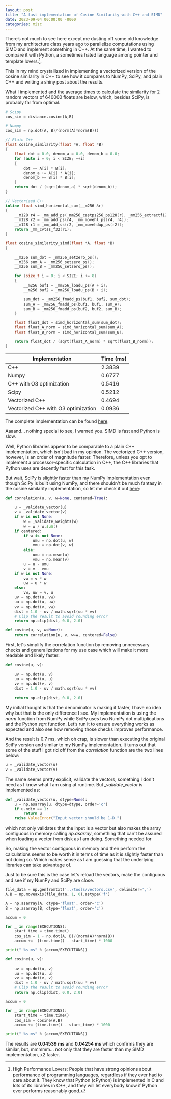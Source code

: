 ```yaml
---
layout: post
title: "A fast implementation of Cosine Similarity with C++ and SIMD"
date: 2023-09-04 00:00:00 -0000
categories: misc
---
```


There’s not much to see here except me dusting off some old knowledge from my architecture class years ago to parallelize computations using SIMD and implement something in C++. At the same time, I wanted to compare it with Python, a sometimes hated language among pointer and template lovers.[^1].

This in my mind crystallized in implementing a vectorized version of the cosine similarity in C++ to see how it compares to NumPy, SciPy, and plain C++ and writing a shiny post about the results. 

What I implemented and the average times to calculate the similarity for 2 random vectors of 640000 floats are below, which, besides SciPy, is probably far from optimal. 

```python 
# Scipy
cos_sim = distance.cosine(A,B)
```

```python 
# Numpy
cos_sim = np.dot(A, B)/(norm(A)*norm(B)))
```

```C++
// Plain C++
float cosine_similarity(float *A, float *B)
{
    float dot = 0.0, denom_a = 0.0, denom_b = 0.0;
    for (auto i = 0; i < SIZE; ++i)
    {
        dot += A[i] * B[i];
        denom_a += A[i] * A[i];
        denom_b += B[i] * B[i];
    }
    return dot / (sqrt(denom_a) * sqrt(denom_b));
}
```

```C++
// Vectorized C++
inline float simd_horizontal_sum(__m256 &r)
{
    __m128 r4 = _mm_add_ps(_mm256_castps256_ps128(r), _mm256_extractf128_ps(r, 1));
    __m128 r2 = _mm_add_ps(r4, _mm_movehl_ps(r4, r4));
    __m128 r1 = _mm_add_ss(r2, _mm_movehdup_ps(r2));
    return _mm_cvtss_f32(r1);
}

float cosine_similarity_simd(float *A, float *B)
{

    __m256 sum_dot = _mm256_setzero_ps();
    __m256 sum_A = _mm256_setzero_ps();
    __m256 sum_B = _mm256_setzero_ps();

    for (size_t i = 0; i < SIZE; i += 8)
    {
        __m256 buf1 = _mm256_loadu_ps(A + i);
        __m256 buf2 = _mm256_loadu_ps(B + i);

        sum_dot = _mm256_fmadd_ps(buf1, buf2, sum_dot);
        sum_A = _mm256_fmadd_ps(buf1, buf1, sum_A);
        sum_B = _mm256_fmadd_ps(buf2, buf2, sum_B);
    }

    float float_dot = simd_horizontal_sum(sum_dot);
    float float_A_norm = simd_horizontal_sum(sum_A);
    float float_B_norm = simd_horizontal_sum(sum_B);

    return float_dot / (sqrt(float_A_norm) * sqrt(float_B_norm));
}
```

| Implementation                      | Time (ms) |
| ----------------------------------- | --------- |
| C++                                 | 2.3839    |
| Numpy                               | 0.6777    |
| C++ with O3 optimization            | 0.5416    |
| Scipy                               | 0.5212    |
| Vectorized C++                      | 0.4694    |
| Vectorized C++ with O3 optimization | 0.0936    |

The complete implementation can be found [here](https://github.com/joseprupi/cosine-similarity-comparison). 

Aaaand... nothing special to see, I warned you. SIMD is fast and Python is slow.

Well, Python libraries appear to be comparable to a plain C++ implementation, which isn't bad in my opinion. The vectorized C++ version, however, is an order of magnitude faster. Therefore, unless you opt to implement a processor-specific calculation in C++, the C++ libraries that Python uses are decently fast for this task.

But wait, SciPy is slightly faster than my NumPy implementation even though SciPy is built using NumPy, and there shouldn't be much fantasy in the cosine similarity implementation, so let me check it out [here](https://github.com/scipy/scipy/blob/main/scipy/spatial/distance.py#L575):

```python 
def correlation(u, v, w=None, centered=True):
    
    u = _validate_vector(u)
    v = _validate_vector(v)
    if w is not None:
        w = _validate_weights(w)
        w = w / w.sum()
    if centered:
        if w is not None:
            umu = np.dot(u, w)
            vmu = np.dot(v, w)
        else:
            umu = np.mean(u)
            vmu = np.mean(v)
        u = u - umu
        v = v - vmu
    if w is not None:
        vw = v * w
        uw = u * w
    else:
        vw, uw = v, u
    uv = np.dot(u, vw)
    uu = np.dot(u, uw)
    vv = np.dot(v, vw)
    dist = 1.0 - uv / math.sqrt(uu * vv)
    # Clip the result to avoid rounding error
    return np.clip(dist, 0.0, 2.0)

def cosine(u, v, w=None):
    return correlation(u, v, w=w, centered=False)
```

First, let's simplify the correlation function by removing unnecessary checks and generalizations for my use case which will make it more readable and likely faster:

```python 
def cosine(u, v):
    
    uv = np.dot(u, v)
    uu = np.dot(u, u)
    vv = np.dot(v, v)
    dist = 1.0 - uv / math.sqrt(uu * vv)
    
    return np.clip(dist, 0.0, 2.0)
```

My initial thought is that the denominator is making it faster, I have no idea why but that is the only difference I see. My implementation is using the *norm* function from NumPy while SciPy uses two NumPy dot multiplications and the Python *sqrt* function. Let’s run it to ensure everything works as expected and also see how removing those checks improves performance. 

And the result is 0.7 ms, which oh crap, is slower than executing the original SciPy version and similar to my NumPy implementation. It turns out that some of the stuff I got rid off from the *correlation* function are the two lines below: 

```python 
u = _validate_vector(u)
v = _validate_vector(v)
```
 
The name seems pretty explicit, validate the vectors, something I don't need as I know what I am using at runtime. But *_validate_vector* is implemented as:

```python 
def _validate_vector(u, dtype=None):
    u = np.asarray(u, dtype=dtype, order='c')
    if u.ndim == 1:
        return u
    raise ValueError("Input vector should be 1-D.")
```
which not only validates that the input is a vector but also makes the array contiguous in memory calling *np.asarray*, something that can't be assured when loading a vector from disk as I am doing. Something needed for 

So, making the vector contiguous in memory and then perform the calculations seems to be worth it in terms of time as it is slightly faster than not doing so. Which makes sense as I am guessing that the underlying libraries can take advantage of.

Just to be sure this is the case let's reload the vectors, make the contiguous and see if my NumPy and SciPy are close.

```python 
file_data = np.genfromtxt('../tools/vectors.csv', delimiter=',')
A,B = np.moveaxis(file_data, 1, 0).astype('f')

A = np.asarray(A, dtype='float', order='c')
B = np.asarray(B, dtype='float', order='c')

accum = 0

for _ in range(EXECUTIONS):
    start_time = time.time()
    cos_sim = 1 - np.dot(A, B)/(norm(A)*norm(B))
    accum +=  (time.time() - start_time) * 1000

print(" %s ms" % (accum/EXECUTIONS))

def cosine(u, v):
    
    uv = np.dot(u, v)
    uu = np.dot(u, u)
    vv = np.dot(v, v)
    dist = 1.0 - uv / math.sqrt(uu * vv)
    # Clip the result to avoid rounding error
    return np.clip(dist, 0.0, 2.0)

accum = 0

for _ in range(EXECUTIONS):
    start_time = time.time()
    cos_sim = cosine(A,B)
    accum += (time.time() - start_time) * 1000

print(" %s ms" % (accum/EXECUTIONS))

```

The results are **0.04539 ms** and **0.04254 ms** which confirms they are similar, but, mmmmm... not only that they are faster than my SIMD implementation, x2 faster.

[^1]: High Performance Lovers: People that have strong opinions about performance of programming languages, regardless if they ever had to care about it. They know that Python (cPython) is implemented in C and lots of its libraries in C++, and they will let everybody know if Python ever performs reasonably good.